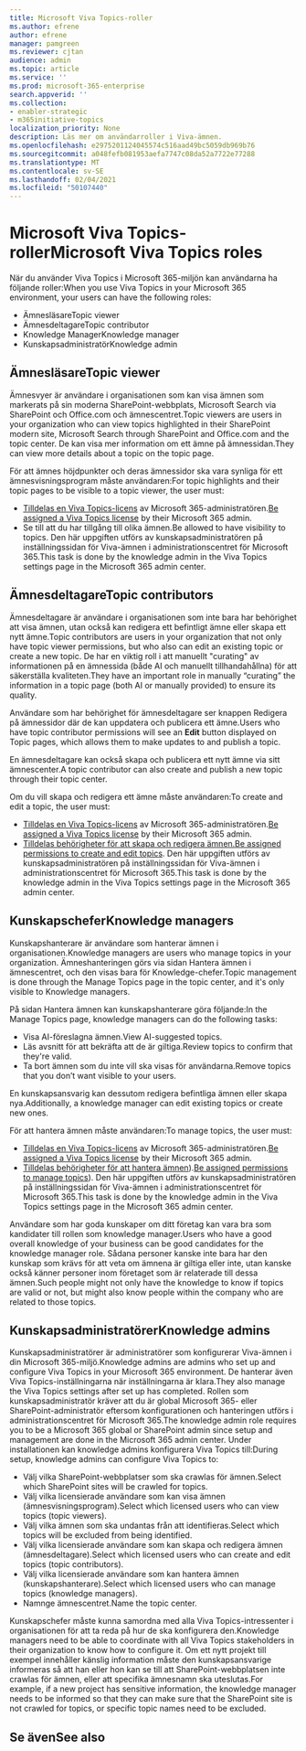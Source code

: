 ```yaml
---
title: Microsoft Viva Topics-roller
ms.author: efrene
author: efrene
manager: pamgreen
ms.reviewer: cjtan
audience: admin
ms.topic: article
ms.service: ''
ms.prod: microsoft-365-enterprise
search.appverid: ''
ms.collection:
- enabler-strategic
- m365initiative-topics
localization_priority: None
description: Läs mer om användarroller i Viva-ämnen.
ms.openlocfilehash: e2975201124045574c516aad49bc5059db969b76
ms.sourcegitcommit: a048fefb081953aefa7747c08da52a7722e77288
ms.translationtype: MT
ms.contentlocale: sv-SE
ms.lasthandoff: 02/04/2021
ms.locfileid: "50107440"
---
```

# <a name="microsoft-viva-topics-roles"></a><span data-ttu-id="ba9f3-103">Microsoft Viva Topics-roller</span><span class="sxs-lookup"><span data-stu-id="ba9f3-103">Microsoft Viva Topics roles</span></span> 

<span data-ttu-id="ba9f3-104">När du använder Viva Topics i Microsoft 365-miljön kan användarna ha följande roller:</span><span class="sxs-lookup"><span data-stu-id="ba9f3-104">When you use Viva Topics in your Microsoft 365 environment, your users can have the following roles:</span></span>
-   <span data-ttu-id="ba9f3-105">Ämnesläsare</span><span class="sxs-lookup"><span data-stu-id="ba9f3-105">Topic viewer</span></span>
-   <span data-ttu-id="ba9f3-106">Ämnesdeltagare</span><span class="sxs-lookup"><span data-stu-id="ba9f3-106">Topic contributor</span></span>
-   <span data-ttu-id="ba9f3-107">Knowledge Manager</span><span class="sxs-lookup"><span data-stu-id="ba9f3-107">Knowledge manager</span></span>
-   <span data-ttu-id="ba9f3-108">Kunskapsadministratör</span><span class="sxs-lookup"><span data-stu-id="ba9f3-108">Knowledge admin</span></span>

## <a name="topic-viewer"></a><span data-ttu-id="ba9f3-109">Ämnesläsare</span><span class="sxs-lookup"><span data-stu-id="ba9f3-109">Topic viewer</span></span>

<span data-ttu-id="ba9f3-110">Ämnesvyer är användare i organisationen som kan visa ämnen som markerats på sin moderna SharePoint-webbplats, Microsoft Search via SharePoint och Office.com och ämnescentret.</span><span class="sxs-lookup"><span data-stu-id="ba9f3-110">Topic viewers are users in your organization who can view topics highlighted in their SharePoint modern site, Microsoft Search through SharePoint and Office.com and the topic center.</span></span> <span data-ttu-id="ba9f3-111">De kan visa mer information om ett ämne på ämnessidan.</span><span class="sxs-lookup"><span data-stu-id="ba9f3-111">They can view more details about a topic on the topic page.</span></span> 

<span data-ttu-id="ba9f3-112">För att ämnes höjdpunkter och deras ämnessidor ska vara synliga för ett ämnesvisningsprogram måste användaren:</span><span class="sxs-lookup"><span data-stu-id="ba9f3-112">For topic highlights and their topic pages to be visible to a topic viewer, the user must:</span></span>
-   <span data-ttu-id="ba9f3-113">[Tilldelas en Viva Topics-licens](https://docs.microsoft.com/microsoft-365/knowledge/set-up-topic-experiences#assign-licenses) av Microsoft 365-administratören.</span><span class="sxs-lookup"><span data-stu-id="ba9f3-113">[Be assigned a Viva Topics license](https://docs.microsoft.com/microsoft-365/knowledge/set-up-topic-experiences#assign-licenses) by their Microsoft 365 admin.</span></span>
-   <span data-ttu-id="ba9f3-114">Se till att du har tillgång till olika ämnen.</span><span class="sxs-lookup"><span data-stu-id="ba9f3-114">Be allowed to have visibility to topics.</span></span> <span data-ttu-id="ba9f3-115">Den här uppgiften utförs av kunskapsadministratören på inställningssidan för Viva-ämnen i administrationscentret för Microsoft 365.</span><span class="sxs-lookup"><span data-stu-id="ba9f3-115">This task is done by the knowledge admin in the Viva Topics settings page in the Microsoft 365 admin center.</span></span>


## <a name="topic-contributors"></a><span data-ttu-id="ba9f3-116">Ämnesdeltagare</span><span class="sxs-lookup"><span data-stu-id="ba9f3-116">Topic contributors</span></span>

<span data-ttu-id="ba9f3-117">Ämnesdeltagare är användare i organisationen som inte bara har behörighet att visa ämnen, utan också kan redigera ett befintligt ämne eller skapa ett nytt ämne.</span><span class="sxs-lookup"><span data-stu-id="ba9f3-117">Topic contributors are users in your organization that not only have topic viewer permissions, but who also can edit an existing topic or create a new topic.</span></span> <span data-ttu-id="ba9f3-118">De har en viktig roll i att manuellt "curating" av informationen på en ämnessida (både AI och manuellt tillhandahållna) för att säkerställa kvaliteten.</span><span class="sxs-lookup"><span data-stu-id="ba9f3-118">They have an important role in manually “curating” the information in a topic page (both AI or manually provided) to ensure its quality.</span></span>

<span data-ttu-id="ba9f3-119">Användare som har behörighet för  ämnesdeltagare ser knappen Redigera på ämnessidor där de kan uppdatera och publicera ett ämne.</span><span class="sxs-lookup"><span data-stu-id="ba9f3-119">Users who have topic contributor permissions will see an **Edit** button displayed on Topic pages, which allows them to make updates to and publish a topic.</span></span>

<span data-ttu-id="ba9f3-120">En ämnesdeltagare kan också skapa och publicera ett nytt ämne via sitt ämnescenter.</span><span class="sxs-lookup"><span data-stu-id="ba9f3-120">A topic contributor can also create and publish a new topic through their topic center.</span></span>

<span data-ttu-id="ba9f3-121">Om du vill skapa och redigera ett ämne måste användaren:</span><span class="sxs-lookup"><span data-stu-id="ba9f3-121">To create and edit a topic, the user must:</span></span>

-   <span data-ttu-id="ba9f3-122">[Tilldelas en Viva Topics-licens](https://docs.microsoft.com/microsoft-365/knowledge/set-up-topic-experiences#assign-licenses) av Microsoft 365-administratören.</span><span class="sxs-lookup"><span data-stu-id="ba9f3-122">[Be assigned a Viva Topics license](https://docs.microsoft.com/microsoft-365/knowledge/set-up-topic-experiences#assign-licenses) by their Microsoft 365 admin.</span></span>
-   <span data-ttu-id="ba9f3-123">[Tilldelas behörigheter för att skapa och redigera ämnen.](https://docs.microsoft.com/microsoft-365/knowledge/topic-experiences-user-permissions#change-who-has-permissions-to-do-tasks-on-the-topic-center)</span><span class="sxs-lookup"><span data-stu-id="ba9f3-123">[Be assigned permissions to create and edit topics](https://docs.microsoft.com/microsoft-365/knowledge/topic-experiences-user-permissions#change-who-has-permissions-to-do-tasks-on-the-topic-center).</span></span> <span data-ttu-id="ba9f3-124">Den här uppgiften utförs av kunskapsadministratören på inställningssidan för Viva-ämnen i administrationscentret för Microsoft 365.</span><span class="sxs-lookup"><span data-stu-id="ba9f3-124">This task is done by the knowledge admin in the Viva Topics settings page in the Microsoft 365 admin center.</span></span>

## <a name="knowledge-managers"></a><span data-ttu-id="ba9f3-125">Kunskapschefer</span><span class="sxs-lookup"><span data-stu-id="ba9f3-125">Knowledge managers</span></span>

<span data-ttu-id="ba9f3-126">Kunskapshanterare är användare som hanterar ämnen i organisationen.</span><span class="sxs-lookup"><span data-stu-id="ba9f3-126">Knowledge managers are users who manage topics in your organization.</span></span>  <span data-ttu-id="ba9f3-127">Ämneshanteringen görs via sidan Hantera ämnen i ämnescentret, och den visas bara för Knowledge-chefer.</span><span class="sxs-lookup"><span data-stu-id="ba9f3-127">Topic management is done through the Manage Topics page in the topic center, and it's only visible to Knowledge managers.</span></span>

<span data-ttu-id="ba9f3-128">På sidan Hantera ämnen kan kunskapshanterare göra följande:</span><span class="sxs-lookup"><span data-stu-id="ba9f3-128">In the Manage Topics page, knowledge managers can do the following tasks:</span></span>
-   <span data-ttu-id="ba9f3-129">Visa AI-föreslagna ämnen.</span><span class="sxs-lookup"><span data-stu-id="ba9f3-129">View AI-suggested topics.</span></span>
-   <span data-ttu-id="ba9f3-130">Läs avsnitt för att bekräfta att de är giltiga.</span><span class="sxs-lookup"><span data-stu-id="ba9f3-130">Review topics to confirm that they're valid.</span></span>
-   <span data-ttu-id="ba9f3-131">Ta bort ämnen som du inte vill ska visas för användarna.</span><span class="sxs-lookup"><span data-stu-id="ba9f3-131">Remove topics that you don’t want visible to your users.</span></span>

<span data-ttu-id="ba9f3-132">En kunskapsansvarig kan dessutom redigera befintliga ämnen eller skapa nya.</span><span class="sxs-lookup"><span data-stu-id="ba9f3-132">Additionally, a knowledge manager can edit existing topics or create new ones.</span></span>

<span data-ttu-id="ba9f3-133">För att hantera ämnen måste användaren:</span><span class="sxs-lookup"><span data-stu-id="ba9f3-133">To manage topics, the user must:</span></span>
-   <span data-ttu-id="ba9f3-134">[Tilldelas en Viva Topics-licens](https://docs.microsoft.com/microsoft-365/knowledge/set-up-topic-experiences#assign-licenses) av Microsoft 365-administratören.</span><span class="sxs-lookup"><span data-stu-id="ba9f3-134">[Be assigned a Viva Topics license](https://docs.microsoft.com/microsoft-365/knowledge/set-up-topic-experiences#assign-licenses) by their Microsoft 365 admin.</span></span>
-   <span data-ttu-id="ba9f3-135">[Tilldelas behörigheter för att hantera ämnen](https://docs.microsoft.com/microsoft-365/knowledge/topic-experiences-user-permissions#change-who-has-permissions-to-do-tasks-on-the-topic-center)).</span><span class="sxs-lookup"><span data-stu-id="ba9f3-135">[Be assigned permissions to manage topics](https://docs.microsoft.com/microsoft-365/knowledge/topic-experiences-user-permissions#change-who-has-permissions-to-do-tasks-on-the-topic-center)).</span></span> <span data-ttu-id="ba9f3-136">Den här uppgiften utförs av kunskapsadministratören på inställningssidan för Viva-ämnen i administrationscentret för Microsoft 365.</span><span class="sxs-lookup"><span data-stu-id="ba9f3-136">This task is done by the knowledge admin in the Viva Topics settings page in the Microsoft 365 admin center.</span></span>

<span data-ttu-id="ba9f3-137">Användare som har goda kunskaper om ditt företag kan vara bra som kandidater till rollen som knowledge manager.</span><span class="sxs-lookup"><span data-stu-id="ba9f3-137">Users who have a good overall knowledge of your business can be good candidates for the knowledge manager role.</span></span> <span data-ttu-id="ba9f3-138">Sådana personer kanske inte bara har den kunskap som krävs för att veta om ämnena är giltiga eller inte, utan kanske också känner personer inom företaget som är relaterade till dessa ämnen.</span><span class="sxs-lookup"><span data-stu-id="ba9f3-138">Such people might not only have the knowledge to know if topics are valid or not, but might also know people within the company who are related to those topics.</span></span>


## <a name="knowledge-admins"></a><span data-ttu-id="ba9f3-139">Kunskapsadministratörer</span><span class="sxs-lookup"><span data-stu-id="ba9f3-139">Knowledge admins</span></span>

<span data-ttu-id="ba9f3-140">Kunskapsadministratörer är administratörer som konfigurerar Viva-ämnen i din Microsoft 365-miljö.</span><span class="sxs-lookup"><span data-stu-id="ba9f3-140">Knowledge admins are admins who set up and configure Viva Topics in your Microsoft 365 environment.</span></span> <span data-ttu-id="ba9f3-141">De hanterar även Viva Topics-inställningarna när inställningarna är klara.</span><span class="sxs-lookup"><span data-stu-id="ba9f3-141">They also manage the Viva Topics settings after set up has completed.</span></span> <span data-ttu-id="ba9f3-142">Rollen som kunskapsadministratör kräver att du är global Microsoft 365- eller SharePoint-administratör eftersom konfigurationen och hanteringen utförs i administrationscentret för Microsoft 365.</span><span class="sxs-lookup"><span data-stu-id="ba9f3-142">The knowledge admin role requires you to be a Microsoft 365 global or SharePoint admin since setup and management are done in the Microsoft 365 admin center.</span></span>
<span data-ttu-id="ba9f3-143">Under installationen kan knowledge admins konfigurera Viva Topics till:</span><span class="sxs-lookup"><span data-stu-id="ba9f3-143">During setup, knowledge admins can configure Viva Topics to:</span></span>

-   <span data-ttu-id="ba9f3-144">Välj vilka SharePoint-webbplatser som ska crawlas för ämnen.</span><span class="sxs-lookup"><span data-stu-id="ba9f3-144">Select which SharePoint sites will be crawled for topics.</span></span>
-   <span data-ttu-id="ba9f3-145">Välj vilka licensierade användare som kan visa ämnen (ämnesvisningsprogram).</span><span class="sxs-lookup"><span data-stu-id="ba9f3-145">Select which licensed users who can view topics (topic viewers).</span></span>
-   <span data-ttu-id="ba9f3-146">Välj vilka ämnen som ska undantas från att identifieras.</span><span class="sxs-lookup"><span data-stu-id="ba9f3-146">Select which topics will be excluded from being identified.</span></span>
-   <span data-ttu-id="ba9f3-147">Välj vilka licensierade användare som kan skapa och redigera ämnen (ämnesdeltagare).</span><span class="sxs-lookup"><span data-stu-id="ba9f3-147">Select which licensed users who can create and edit topics (topic contributors).</span></span>
-   <span data-ttu-id="ba9f3-148">Välj vilka licensierade användare som kan hantera ämnen (kunskapshanterare).</span><span class="sxs-lookup"><span data-stu-id="ba9f3-148">Select which licensed users who can manage topics (knowledge managers).</span></span>
-   <span data-ttu-id="ba9f3-149">Namnge ämnescentret.</span><span class="sxs-lookup"><span data-stu-id="ba9f3-149">Name the topic center.</span></span>

<span data-ttu-id="ba9f3-150">Kunskapschefer måste kunna samordna med alla Viva Topics-intressenter i organisationen för att ta reda på hur de ska konfigurera den.</span><span class="sxs-lookup"><span data-stu-id="ba9f3-150">Knowledge managers need to be able to coordinate with all Viva Topics stakeholders in their organization to know how to configure it.</span></span> <span data-ttu-id="ba9f3-151">Om ett nytt projekt till exempel innehåller känslig information måste den kunskapsansvarige informeras så att han eller hon kan se till att SharePoint-webbplatsen inte crawlas för ämnen, eller att specifika ämnesnamn ska uteslutas.</span><span class="sxs-lookup"><span data-stu-id="ba9f3-151">For example, if a new project has sensitive information, the knowledge manager needs to be informed so that they can make sure that the SharePoint site is not crawled for topics, or specific topic names need to be excluded.</span></span>


## <a name="see-also"></a><span data-ttu-id="ba9f3-152">Se även</span><span class="sxs-lookup"><span data-stu-id="ba9f3-152">See also</span></span>

